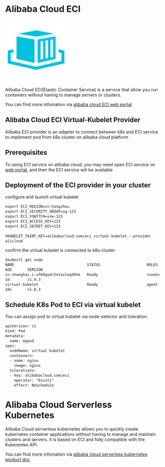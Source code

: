 # Alibaba Cloud ECI

<img src="eci.svg" width="200" height="200" />

Alibaba Cloud ECI(Elastic Container Service) is a service that allow you run containers without having to manage servers or clusters.

You can find more infomation via [alibaba cloud ECI web portal](https://www.aliyun.com/product/eci)

## Alibaba Cloud ECI Virtual-Kubelet Provider
Alibaba ECI provider is an adapter to connect between k8s and ECI service to implement pod from k8s cluster on alibaba cloud platform

## Prerequisites
To using ECI service on alibaba cloud, you may need open ECI service on [web portal](https://www.aliyun.com/product/eci), and then the ECI service will be available

## Deployment of the ECI provider in your cluster
configure and launch virtual kubelet
```
export ECI_REGION=cn-hangzhou
export ECI_SECURITY_GROUP=sg-123
export ECI_VSWITCH=vsw-123
export ECI_ACCESS_KEY=123
export ECI_SECRET_KEY=123

VKUBELET_TAINT_KEY=alibabacloud.com/eci virtual-kubelet --provider alicloud
```
confirm the virtual kubelet is connected to k8s cluster
```
$kubectl get node
NAME                                 STATUS                     ROLES     AGE       VERSION
cn-shanghai.i-uf69qodr5ntaxleqdhhk   Ready                      <none>    1d        v1.9.3
virtual-kubelet                      Ready                      agent     10s       v1.8.3
```

## Schedule K8s Pod to ECI via virtual kubelet
You can assign pod to virtual kubelet via node-selector and toleration.
```
apiVersion: v1
kind: Pod
metadata:
  name: mypod
spec:
  nodeName: virtual-kubelet
  containers:
  - name: nginx
    image: nginx
  tolerations:
  - key: alibabacloud.com/eci
    operator: "Exists"
    effect: NoSchedule
```

# Alibaba Cloud Serverless Kubernetes
Alibaba Cloud serverless kubernetes allows you to quickly create kubernetes container applications without
having to manage and maintain clusters and servers.  It is based on ECI and fully compatible with the Kuberentes API.

You can find more infomation via [alibaba cloud serverless kubernetes product doc](https://www.alibabacloud.com/help/doc-detail/71479.htm)

